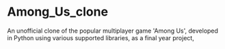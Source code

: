 # Among_Us_clone
An unofficial clone of the popular multiplayer game 'Among Us', developed in Python using various supported libraries, as a final year project,
